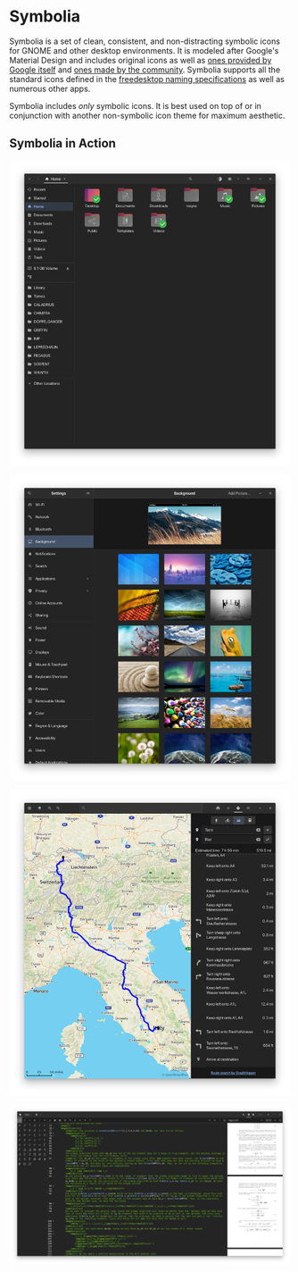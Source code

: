 # Symbolia
Symbolia is a set of clean, consistent, and non-distracting symbolic icons for GNOME and other desktop environments. It is modeled after Google's Material Design and includes original icons as well as [ones provided by Google itself](https://material.io/resources/icons/?style=baseline) and [ones made by the community](https://materialdesignicons.com/). Symbolia supports all the standard icons defined in the [freedesktop naming specifications](https://specifications.freedesktop.org/icon-naming-spec/icon-naming-spec-latest.html) as well as numerous other apps.

Symbolia includes _only_ symbolic icons. It is best used on top of or in conjunction with another non-symbolic icon theme for maximum aesthetic.

## Symbolia in Action

![Icons in Nautilus](images/preview-nautilus.png)

![Icons in Settings](images/preview-settings.png)

![Icons in Maps](images/preview-maps.png)

![Icons in Setzer](images/preview-setzer.png)

